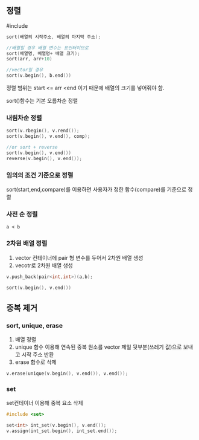 ## 정렬

#include<algorithm>

```cpp
sort(배열의 시작주소, 배열의 마지막 주소);

//배열일 경우 배열 변수는 포인터이므로
sort(배열명, 배열명+ 배열 크기);
sort(arr, arr+10)

//vector일 경우
sort(v.begin(), b.end())
```

정렬 범위는 start <= arr <end 이기 때문에 배열의 크기를 넣어줘야 함.

sort()함수는 기본 오름차순 정렬

### 내림차순 정렬

```cpp
sort(v.rbegin(), v.rend());
sort(v.begin(), v.end(), comp);

//or sort + reverse
sort(v.begin(), v.end())
reverse(v.begin(), v.end());
```

### 임의의 조건 기준으로 정렬

sort(start,end,compare)를 이용하면 사용자가 정한 함수(compare)를 기준으로 정렬

### 사전 순 정렬

```
a < b
```

### 2차원 배열 정렬

1. vector 컨테이너에 pair 형 변수를 두어서 2차원 배열 생성
2. vecotr로 2차원 배열 생성

```cpp
v.push_back(pair<int,int>)(a,b);

sort(v.begin(), v.end())
```

## 중복 제거

### sort, unique, erase

1. 배열 정렬
2. unique 함수 이용해 연속된 중복 원소를 vector 제일 뒷부분(쓰레기 값)으로 보내고 시작 주소 반환
3. erase 함수로 삭제

```cpp
v.erase(unique(v.begin(), v.end()), v.end());
```

### set

set컨테이너 이용해 중복 요소 삭제

```cpp
#include <set>

set<int> int_set(v.begin(), v.end());
v.assign(int_set.begin(), int_set.end());
```
